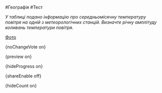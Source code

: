 #Географія #Тест

*У таблиці подано інформацію про середньомісячну температуру повітря на  одній з метеорологічних станцій. Визначте річну амплітуду коливань  температури повітря.*

[Фото](https://zno.osvita.ua//doc/images/znotest/32/3250/56.jpg)

{noChangeVote on}

{preview on}

{hideProgress on}

{shareEnable off}

{hideCount on}

